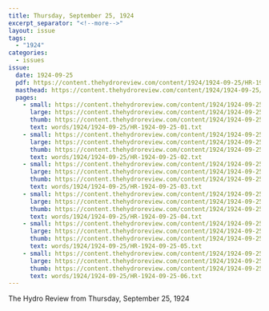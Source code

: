 ```yaml
---
title: Thursday, September 25, 1924
excerpt_separator: "<!--more-->"
layout: issue
tags:
  - "1924"
categories:
  - issues
issue:
  date: 1924-09-25
  pdf: https://content.thehydroreview.com/content/1924/1924-09-25/HR-1924-09-25.pdf
  masthead: https://content.thehydroreview.com/content/1924/1924-09-25/masthead/HR-1924-09-25.jpg
  pages:
    - small: https://content.thehydroreview.com/content/1924/1924-09-25/small/HR-1924-09-25-01.jpg
      large: https://content.thehydroreview.com/content/1924/1924-09-25/large/HR-1924-09-25-01.jpg
      thumb: https://content.thehydroreview.com/content/1924/1924-09-25/thumbnails/HR-1924-09-25-01.jpg
      text: words/1924/1924-09-25/HR-1924-09-25-01.txt
    - small: https://content.thehydroreview.com/content/1924/1924-09-25/small/HR-1924-09-25-02.jpg
      large: https://content.thehydroreview.com/content/1924/1924-09-25/large/HR-1924-09-25-02.jpg
      thumb: https://content.thehydroreview.com/content/1924/1924-09-25/thumbnails/HR-1924-09-25-02.jpg
      text: words/1924/1924-09-25/HR-1924-09-25-02.txt
    - small: https://content.thehydroreview.com/content/1924/1924-09-25/small/HR-1924-09-25-03.jpg
      large: https://content.thehydroreview.com/content/1924/1924-09-25/large/HR-1924-09-25-03.jpg
      thumb: https://content.thehydroreview.com/content/1924/1924-09-25/thumbnails/HR-1924-09-25-03.jpg
      text: words/1924/1924-09-25/HR-1924-09-25-03.txt
    - small: https://content.thehydroreview.com/content/1924/1924-09-25/small/HR-1924-09-25-04.jpg
      large: https://content.thehydroreview.com/content/1924/1924-09-25/large/HR-1924-09-25-04.jpg
      thumb: https://content.thehydroreview.com/content/1924/1924-09-25/thumbnails/HR-1924-09-25-04.jpg
      text: words/1924/1924-09-25/HR-1924-09-25-04.txt
    - small: https://content.thehydroreview.com/content/1924/1924-09-25/small/HR-1924-09-25-05.jpg
      large: https://content.thehydroreview.com/content/1924/1924-09-25/large/HR-1924-09-25-05.jpg
      thumb: https://content.thehydroreview.com/content/1924/1924-09-25/thumbnails/HR-1924-09-25-05.jpg
      text: words/1924/1924-09-25/HR-1924-09-25-05.txt
    - small: https://content.thehydroreview.com/content/1924/1924-09-25/small/HR-1924-09-25-06.jpg
      large: https://content.thehydroreview.com/content/1924/1924-09-25/large/HR-1924-09-25-06.jpg
      thumb: https://content.thehydroreview.com/content/1924/1924-09-25/thumbnails/HR-1924-09-25-06.jpg
      text: words/1924/1924-09-25/HR-1924-09-25-06.txt
---
```


The Hydro Review from Thursday, September 25, 1924

<!--more-->

